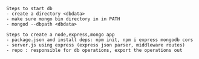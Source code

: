     Steps to start db
    - create a directory <dbdata>
    - make sure mongo bin directory in in PATH 
    - mongod --dbpath <dbdata>

    Steps to create a node,express,mongo app
    - package.json and install deps: npm init, npm i express mongodb cors
    - server.js using express (express json parser, middleware routes)
    - repo : responsible for db operations, export the operations out
